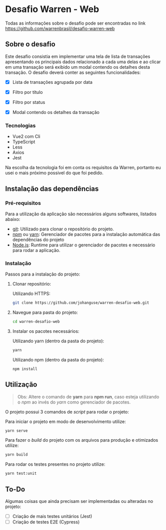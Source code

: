 # Desafio Warren - Web

Todas as informações sobre o desafio pode ser encontradas no link <https://github.com/warrenbrasil/desafio-warren-web>

## Sobre o desafio

Este desafio consistia em implementar uma tela de lista de transações apresentando os principais dados relacionado a cada uma delas e ao clicar em uma transação será exibido um modal contendo os detalhes desta transação. O desafio deverá conter as seguintes funcionalidades:

- [x] Lista de transações agrupada por data
- [x] Filtro por título
- [x] Filtro por status
- [x] Modal contendo os detalhes da transação


### Tecnologias

- Vue2 com Cli
- TypeScript
- Less
- Axios
- Jest

Na escolha da tecnologia foi em conta os requisitos da Warren, portanto eu usei o mais próximo possivel do que foi pedido.

## Instalação das dependências

### Pré-requisitos

Para a utilização da aplicação são necessários alguns softwares, listados abaixo:

- [git](https://git-scm.com/): Utilizado para clonar o repositório do projeto.
- [npm](https://www.npmjs.com/) ou [yarn](https://yarnpkg.com/): Gerenciador de pacotes para a instalação automática das dependências do projeto
- [Node.js](https://nodejs.org/en/): Runtime para utilizar o gerenciador de pacotes e necessário para rodar a aplicação.

### Instalação

Passos para a instalação do projeto:

1. Clonar repositório:

   Utilizando HTTPS:

   ```sh
   git clone https://github.com/johanguse/warren-desafio-web.git
   ```

2. Navegue para pasta do projeto:

   ```sh
   cd warren-desafio-web
   ```

3. Instalar os pacotes necessários:
   
   Utilizando yarn (dentro da pasta do projeto):

   ```sh
   yarn
   ```

   Utilizando npm (dentro da pasta do projeto):

   ```sh
   npm install
   ```

## Utilização

> Obs: Altere o comando de **yarn** para **npm run**, caso esteja utilizando o _npm_ ao invés do _yarn_ como gerenciador de pacotes.

O projeto possui 3 comandos de _script_ para rodar o projeto:

Para iniciar o projeto em modo de desenvolvimento utilize:

```sh
yarn serve
```

Para fazer o _build_ do projeto com os arquivos para produção e otimizados utilize:
```sh
yarn build
```

Para rodar os testes presentes no projeto utilize:

```sh
yarn test:unit
```

## To-Do

Algumas coisas que ainda precisam ser implementadas ou alteradas no projeto:

- [ ] Criação de mais testes unitários (Jest)
- [ ] Criação de testes E2E (Cypress)
